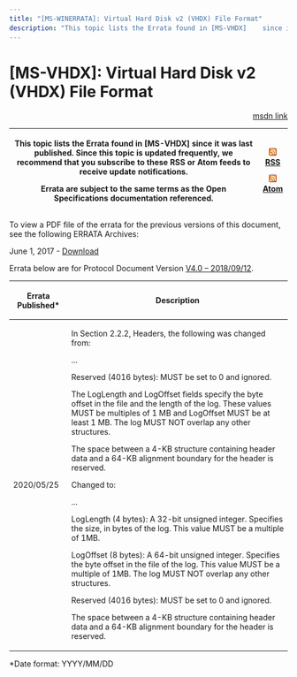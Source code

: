 ```yaml
---
title: "[MS-WINERRATA]: Virtual Hard Disk v2 (VHDX) File Format"
description: "This topic lists the Errata found in [MS-VHDX]    since it was last published. Since this topic is updated frequently, we    recommend that you"
---
```


# [MS-VHDX]: Virtual Hard Disk v2 (VHDX) File Format

<p align="right"><a href="https://msdn.microsoft.com/en-us/library/d5da972b-c182-4c44-91d0-e24cf22c6a40">msdn link</a></p>
<p> </p>

<table>
 <thead>
  <tr>
   <th>
   <p>This topic lists the Errata found in [MS-VHDX]
   since it was last published. Since this topic is updated frequently, we
   recommend that you subscribe to these RSS or Atom feeds to receive update
   notifications.</p>
   <p>Errata are subject to the same terms as the
   Open Specifications documentation referenced.</p>
   </th>
   <th>
   <p><img id="Picture 260" src="ms-winerrata_files/image001.png"><a href="http://blogs.msdn.com/b/protocol_content_errata/rss.aspx">RSS</a> </p>
   <p><img id="Picture 257" src="ms-winerrata_files/image001.png"><a href="http://blogs.msdn.com/b/protocol_content_errata/atom.aspx">Atom</a> </p>
   <p> </p>
   </th>
  </tr>
 </thead>
</table>

<p>To view a PDF file of the errata for the previous versions
of this document, see the following ERRATA Archives:</p>

<p>June 1, 2017 - <a href="https://winprotocoldoc.blob.core.windows.net/productionwindowsarchives/MS-WINERRATA/%5bMS-WINERRATA%5d-170601.pdf">Download</a></p>

<p>Errata below are for Protocol Document Version <a href="https://docs.microsoft.com/en-us/openspecs/windows_protocols/ms-vhdx/83e061f8-f6e2-4de1-91bd-5d518a43d477">V4.0
– 2018/09/12</a>.</p>

<table>
 <thead>
  <tr>
   <th>
   <p>Errata Published*</p>
   </th>
   <th>
   <p>Description</p>
   </th>
  </tr>
 </thead>
 <tr>
  <td>
  <p>2020/05/25</p>
  </td>
  <td>
  <p>In Section 2.2.2, Headers, the following was changed from:</p>
  <p> </p>
  <p>...</p>
  <p> </p>
  <p>Reserved (4016 bytes): MUST be set to 0 and ignored.</p>
  <p> </p>
  <p>The LogLength and LogOffset fields specify the byte
  offset in the file and the length of the log. These values MUST be multiples
  of 1 MB and LogOffset MUST be at least 1 MB. The log MUST NOT overlap any
  other structures.</p>
  <p> </p>
  <p>The space between a 4-KB structure containing header
  data and a 64-KB alignment boundary for the header is reserved.</p>
  <p> </p>
  <p>Changed to:</p>
  <p> </p>
  <p>...</p>
  <p> </p>
  <p>LogLength (4 bytes): A 32-bit unsigned integer.
  Specifies the size, in bytes of the log. This value MUST be a multiple of
  1MB.</p>
  <p> </p>
  <p>LogOffset (8 bytes): A 64-bit unsigned integer.
  Specifies the byte offset in the file of the log. This value MUST be a
  multiple of 1MB. The log MUST NOT overlap any other structures.</p>
  <p> </p>
  <p>Reserved (4016 bytes): MUST be set to 0 and ignored.</p>
  <p> </p>
  <p>The space between a 4-KB structure containing header
  data and a 64-KB alignment boundary for the header is reserved.</p>
  </td>
 </tr>
</table>

<p>*Date format: YYYY/MM/DD</p>


                